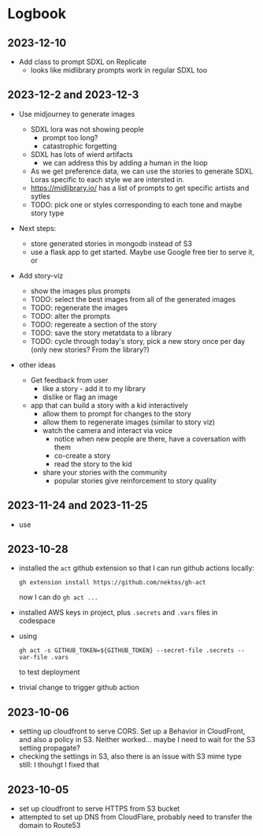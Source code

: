# Logbook

## 2023-12-10

* Add class to prompt SDXL on Replicate
  * looks like midlibrary prompts work in regular SDXL too

## 2023-12-2 and 2023-12-3

* Use midjourney to generate images
  * SDXL lora was not showing people
    * prompt too long?
    * catastrophic forgetting
  * SDXL has lots of wierd artifacts
    * we can address this by adding a human in the loop
  * As we get preference data, we can use the stories to generate SDXL Loras specific
    to each style we are intersted in.
  * https://midlibrary.io/ has a list of prompts to get specific artists and sytles
  * TODO: pick one or styles corresponding to each tone and maybe story type

* Next steps:
  * store generated stories in mongodb instead of S3
  * use a flask app to get started.  Maybe use Google free tier to serve it, or 

* Add story-viz
  * show the images plus prompts
  * TODO: select the best images from all of the generated images
  * TODO: regenerate the images
  * TODO: alter the prompts
  * TODO: regereate a section of the story
  * TODO: save the story metatdata to a library
  * TODO: cycle through today's story, pick a new story once per day (only new stories?  From the library?)

* other ideas
  * Get feedback from user
    * like a story - add it to my library
    * dislike or flag an image
  * app that can build a story with a kid interactively
    * allow them to prompt for changes to the story
    * allow them to regenerate images (similar to story viz)
    * watch the camera and interact via voice
      * notice when new people are there, have a coversation with them
      * co-create a story
      * read the story to the kid
    * share your stories with the community
      * popular stories give reinforcement to story quality

## 2023-11-24 and 2023-11-25

 * use 

## 2023-10-28

* installed the `act` github extension so that I can run github actions locally:
    
    ```
    gh extension install https://github.com/nektos/gh-act
    ```
    
    now I can do `gh act ...`
* installed AWS keys in project, plus `.secrets` and `.vars` files in codespace
* using 
    ```
    gh act -s GITHUB_TOKEN=${GITHUB_TOKEN} --secret-file .secrets --var-file .vars
    ```
    to test deployment
* trivial change to trigger github action

## 2023-10-06
- setting up cloudfront to serve CORS.  Set up a Behavior in CloudFront, and also a policy in S3.  Neither worked... maybe I need to wait for the S3 setting propagate?
- checking the settings in S3, also there is an issue with S3 mime type still: I thouhgt I fixed that

## 2023-10-05
- set up cloudfront to serve HTTPS from S3 bucket
- attempted to set up DNS from CloudFlare, probably need to transfer the domain to Route53
